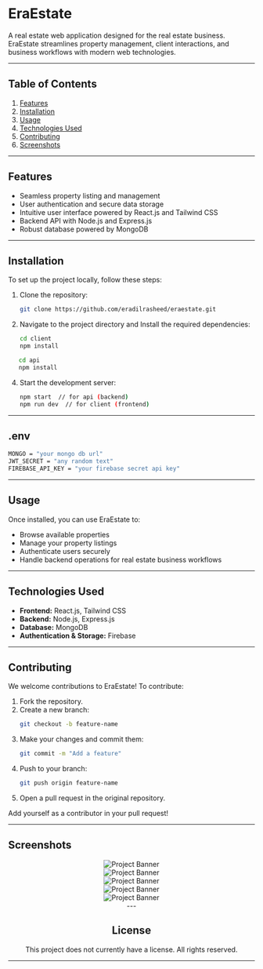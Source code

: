 # EraEstate

A real estate web application designed for the real estate business. EraEstate streamlines property management, client interactions, and business workflows with modern web technologies.

---

## Table of Contents
1. [Features](#features)
2. [Installation](#installation)
3. [Usage](#usage)
4. [Technologies Used](#technologies-used)
5. [Contributing](#contributing)
6. [Screenshots](#screenshots)

---

## Features
- Seamless property listing and management
- User authentication and secure data storage
- Intuitive user interface powered by React.js and Tailwind CSS
- Backend API with Node.js and Express.js
- Robust database powered by MongoDB

---

## Installation

To set up the project locally, follow these steps:

1. Clone the repository:
   ```bash
   git clone https://github.com/eradilrasheed/eraestate.git
   ```

2. Navigate to the project directory and Install the required dependencies:
   ```bash
   cd client
   npm install
   ```

```bash
   cd api
   npm install
   ```

4. Start the development server:
   ```bash
   npm start  // for api (backend)
   npm run dev  // for client (frontend)
   ```

---

## .env
```bash
MONGO = "your mongo db url"
JWT_SECRET = "any random text"
FIREBASE_API_KEY = "your firebase secret api key"
```

---

## Usage

Once installed, you can use EraEstate to:
- Browse available properties
- Manage your property listings
- Authenticate users securely
- Handle backend operations for real estate business workflows

---

## Technologies Used

- **Frontend:** React.js, Tailwind CSS
- **Backend:** Node.js, Express.js
- **Database:** MongoDB
- **Authentication & Storage:** Firebase

---

## Contributing

We welcome contributions to EraEstate! To contribute:
1. Fork the repository.
2. Create a new branch:
   ```bash
   git checkout -b feature-name
   ```
3. Make your changes and commit them:
   ```bash
   git commit -m "Add a feature"
   ```
4. Push to your branch:
   ```bash
   git push origin feature-name
   ```
5. Open a pull request in the original repository.

Add yourself as a contributor in your pull request!

---

## Screenshots

<div align="center">
      <img src="https://res.cloudinary.com/dr5kn8993/image/upload/v1737575765/medico/home_wl62yg.png" alt="Project Banner">
<div>

  <div align="center">
      <img src="https://res.cloudinary.com/dr5kn8993/image/upload/v1737575764/medico/recent_swhvsz.png" alt="Project Banner">

  <div>

  <div align="center">
      <img src="https://res.cloudinary.com/dr5kn8993/image/upload/v1737575763/medico/signin_g5ozwx.png" alt="Project Banner">

  <div>
     <div align="center">
      <img src="https://res.cloudinary.com/dr5kn8993/image/upload/v1737575763/medico/profile_cw3lmo.png" alt="Project Banner">

  <div>
     <div align="center">
      <img src="https://res.cloudinary.com/dr5kn8993/image/upload/v1737575763/medico/create_tzseoe.png" alt="Project Banner">

  <div>
---

## License

This project does not currently have a license. All rights reserved.

---

